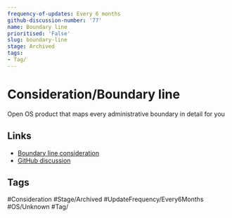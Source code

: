 ```yaml
---
frequency-of-updates: Every 6 months
github-discussion-number: '77'
name: Boundary line
prioritised: 'False'
slug: boundary-line
stage: Archived
tags:
- Tag/
---
```


# Consideration/Boundary line

Open OS product that maps every administrative boundary in detail for you

## Links

* [Boundary line consideration](https://design.planning.data.gov.uk/planning-consideration/boundary-line)
* [GitHub discussion](https://github.com/digital-land/data-standards-backlog/discussions/77)

## Tags

#Consideration #Stage/Archived #UpdateFrequency/Every6Months #OS/Unknown #Tag/